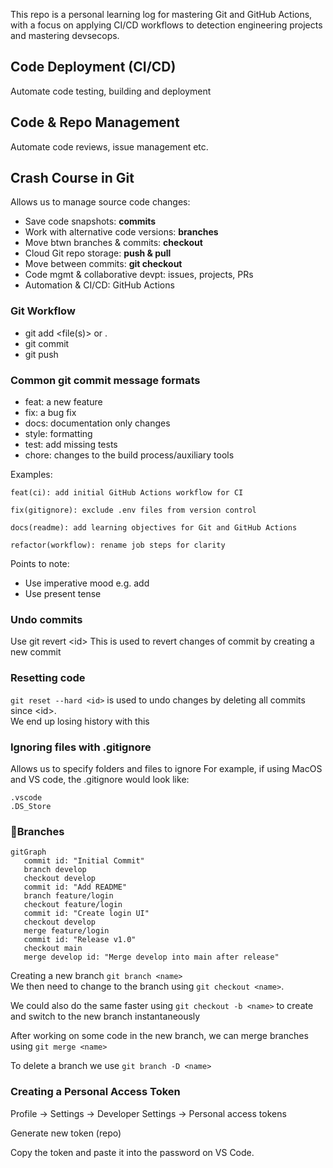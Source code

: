 This repo is a personal learning log for mastering Git and GitHub Actions, with a focus on applying CI/CD workflows to detection engineering projects and mastering devsecops.

## Code Deployment (CI/CD)
Automate code testing, building and deployment

## Code & Repo Management
Automate code reviews, issue management etc.

## Crash Course in Git
Allows us to manage source code changes:
- Save code snapshots: **commits**
- Work with alternative code versions: **branches**
- Move btwn branches & commits: **checkout**
- Cloud Git repo storage: **push & pull**
- Move between commits: **git checkout <id>**
- Code mgmt & collaborative devpt: issues, projects, PRs
- Automation & CI/CD: GitHub Actions

### Git Workflow
- git add <file(s)> or .
- git commit
- git push

### Common git commit message formats
- feat: a new feature
- fix: a bug fix
- docs: documentation only changes
- style: formatting
- test: add missing tests
- chore: changes to the build process/auxiliary tools

Examples:
```
feat(ci): add initial GitHub Actions workflow for CI

fix(gitignore): exclude .env files from version control

docs(readme): add learning objectives for Git and GitHub Actions

refactor(workflow): rename job steps for clarity
```

Points to note:
- Use imperative mood e.g. add
- Use present tense

### Undo commits
Use git revert \<id>
This is used to revert changes of commit by creating a new commit

### Resetting code
`git reset --hard <id>` is used to undo changes by deleting all commits since \<id>.  
We end up losing history with this

### Ignoring files with .gitignore
Allows us to specify folders and files to ignore
For example, if using MacOS and VS code, the .gitignore would look like:
```
.vscode
.DS_Store
```

### 🪾Branches

```mermaid
gitGraph
   commit id: "Initial Commit"
   branch develop
   checkout develop
   commit id: "Add README"
   branch feature/login
   checkout feature/login
   commit id: "Create login UI"
   checkout develop
   merge feature/login
   commit id: "Release v1.0"
   checkout main
   merge develop id: "Merge develop into main after release"
```

Creating a new branch `git branch <name>`  
We then need to change to the branch using `git checkout <name>`.  

We could also do the same faster using `git checkout -b <name>` to create and switch to the new branch instantaneously

After working on some code in the new branch, we can merge branches using `git merge <name>`



To delete a branch we use `git branch -D <name>`

### Creating a Personal Access Token
Profile → Settings → Developer Settings → Personal access tokens

Generate new token (repo)

Copy the token and paste it into the password on VS Code.

